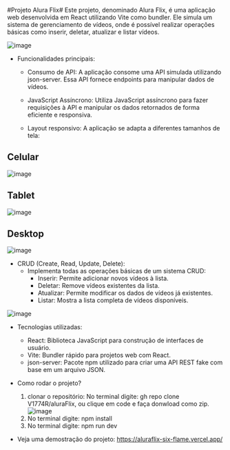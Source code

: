 
#Projeto Alura Flix#
Este projeto, denominado Alura Flix, é uma aplicação web desenvolvida em React utilizando Vite como bundler. Ele simula um sistema de gerenciamento de vídeos, onde é possível realizar operações básicas como inserir, deletar, atualizar e listar vídeos.

![image](https://github.com/user-attachments/assets/c4075181-461f-4b0a-81f2-5dd925d089ed)


* Funcionalidades principais:
  - Consumo de API:
    A aplicação consome uma API simulada utilizando json-server. Essa API fornece endpoints para manipular dados de vídeos.

  - JavaScript Assíncrono:
    Utiliza JavaScript assíncrono para fazer requisições à API e manipular os dados retornados de forma eficiente e responsiva.

  - Layout responsivo:
    A aplicação se adapta a diferentes tamanhos de tela:

## Celular
![image](https://github.com/user-attachments/assets/dd565143-abd4-4671-8ca0-065ef8307982)
 
## Tablet
![image](https://github.com/user-attachments/assets/885c2243-94da-49ab-8662-383d0b1388de)

## Desktop
![image](https://github.com/user-attachments/assets/6ed04889-1ed8-443e-8669-fd0a9833c4ba)


* CRUD (Create, Read, Update, Delete):
  - Implementa todas as operações básicas de um sistema CRUD:
    - Inserir: Permite adicionar novos vídeos à lista.
    - Deletar: Remove vídeos existentes da lista.
    - Atualizar: Permite modificar os dados de vídeos já existentes.
    - Listar: Mostra a lista completa de vídeos disponíveis.


![image](https://github.com/user-attachments/assets/dea1135b-f5b5-4bb4-802a-cd00beee183d)



* Tecnologias utilizadas:
  - React: Biblioteca JavaScript para construção de interfaces de usuário.
  - Vite: Bundler rápido para projetos web com React.
  - json-server: Pacote npm utilizado para criar uma API REST fake com base em um arquivo JSON.


* Como rodar o projeto?
  1. clonar o repositório:
    No terminal digite: gh repo clone V1774R/aluraFlix, ou clique em code e faça donwload como zip.
    ![image](https://github.com/user-attachments/assets/96b51670-95c6-4fae-a69a-76cbb3be0d09)
  2. No terminal digite: npm install
  3. No terminal digite: npm run dev 
 
* Veja uma demostração do projeto:
  https://aluraflix-six-flame.vercel.app/
